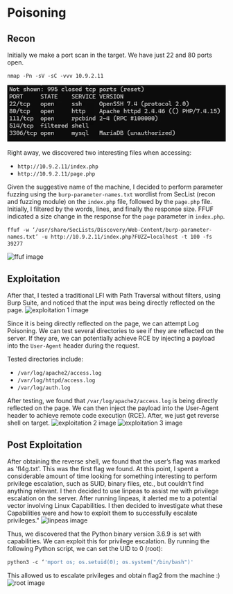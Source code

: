 # Poisoning

## Recon
Initially we make a port scan in the target. We have just 22 and 80 ports open.
```
nmap -Pn -sV -sC -vvv 10.9.2.11
```
![nmap image](../images/lion/nmap.webp)

Right away, we discovered two interesting files when accessing:

* `http://10.9.2.11/index.php`
* `http://10.9.2.11/page.php`

Given the suggestive name of the machine, I decided to perform parameter fuzzing using the `burp-parameter-names.txt` wordlist from SecList (recon and fuzzing module) on the `index.php` file, followed by the `page.php` file. Initially, I filtered by the words, lines, and finally the response size. FFUF indicated a size change in the response for the `page` parameter in `index.php`.
```
ffuf -w ‘/usr/share/SecLists/Discovery/Web-Content/burp-parameter-names.txt’ -u http://10.9.2.11/index.php?FUZZ=localhost -t 100 -fs 39277
```
![ffuf image](../images/lion/ffuf.webp)

## Exploitation
After that, I tested a traditional LFI with Path Traversal without filters, using Burp Suite, and noticed that the input was being directly reflected on the page.
![exploitation 1 image](../images/lion/exploitation1.webp)

Since it is being directly reflected on the page, we can attempt Log Poisoning. We can test several directories to see if they are reflected on the server. If they are, we can potentially achieve RCE by injecting a payload into the `User-Agent` header during the request.

Tested directories include:

* `/var/log/apache2/access.log`
* `/var/log/httpd/access.log`
* `/var/log/auth.log`

After testing, we found that `/var/log/apache2/access.log` is being directly reflected on the page. We can then inject the payload into the User-Agent header to achieve remote code execution (RCE). After, we just get reverse shell on target.
![exploitation 2 image](../images/lion/exploitation2.webp)
![exploitation 3 image](../images/lion/exploitation3.webp)

## Post Exploitation
After obtaining the reverse shell, we found that the user’s flag was marked as 'fl4g.txt'. This was the first flag we found. At this point, I spent a considerable amount of time looking for something interesting to perform privilege escalation, such as SUID, binary files, etc., but couldn’t find anything relevant. I then decided to use linpeas to assist me with privilege escalation on the server. After running linpeas, it alerted me to a potential vector involving Linux Capabilities. I then decided to investigate what these Capabilities were and how to exploit them to successfully escalate privileges."
![linpeas image](../images/lion/linpeas.jpg)

Thus, we discovered that the Python binary version 3.6.9 is set with capabilities. We can exploit this for privilege escalation. By running the following Python script, we can set the UID to 0 (root):

```python
python3 -c ‘'mport os; os.setuid(0); os.system("/bin/bash")'
```

This allowed us to escalate privileges and obtain flag2 from the machine :)
![root image](../images/lion/root.webp)
